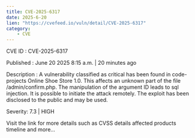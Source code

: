 ```yaml
---
title: CVE-2025-6317
date: 2025-6-20
lien: "https://cvefeed.io/vuln/detail/CVE-2025-6317"
category:
    - CVE
---
```


CVE ID : CVE-2025-6317

Published :  June 20
2025
8:15 a.m. | 20 minutes ago

Description : A vulnerability classified as critical has been found in code-projects Online Shoe Store 1.0. This affects an unknown part of the file /admin/confirm.php. The manipulation of the argument ID leads to sql injection. It is possible to initiate the attack remotely. The exploit has been disclosed to the public and may be used.

Severity: 7.3 | HIGH

Visit the link for more details
such as CVSS details
affected products
timeline
and more...

